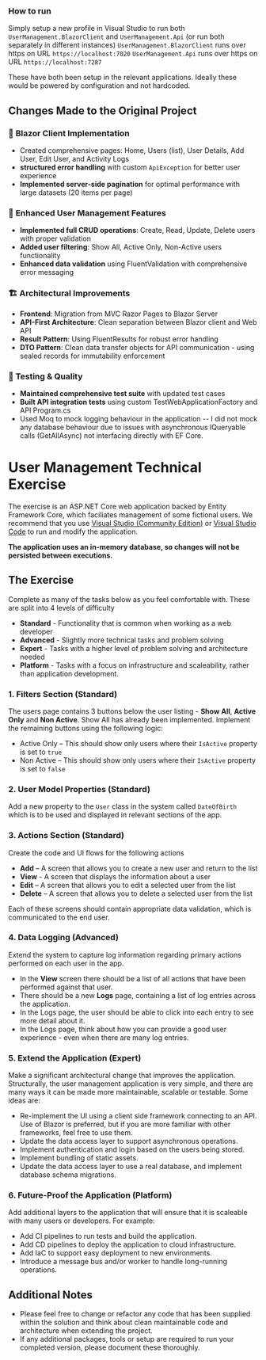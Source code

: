 ### How to run
Simply setup a new profile in Visual Studio to run both `UserManagement.BlazorClient` and `UserManagement.Api` (or run both separately in different instances)
`UserManagement.BlazorClient` runs over https on URL `https://localhost:7020`
`UserManagement.Api` runs over https on URL `https://localhost:7287`

These have both been setup in the relevant applications. Ideally these would be powered by configuration and not hardcoded.


## Changes Made to the Original Project

### 🎯 **Blazor Client Implementation**
- Created comprehensive pages: Home, Users (list), User Details, Add User, Edit User, and Activity Logs
- **structured error handling** with custom `ApiException` for better user experience
- **Implemented server-side pagination** for optimal performance with large datasets (20 items per page)

### 🔧 **Enhanced User Management Features**
- **Implemented full CRUD operations**: Create, Read, Update, Delete users with proper validation
- **Added user filtering**: Show All, Active Only, Non-Active users functionality
- **Enhanced data validation** using FluentValidation with comprehensive error messaging

### 🏗️ **Architectural Improvements**
- **Frontend**: Migration from MVC Razor Pages to Blazor Server
- **API-First Architecture**: Clean separation between Blazor client and Web API
- **Result Pattern**: Using FluentResults for robust error handling
- **DTO Pattern**: Clean data transfer objects for API communication - using sealed records for immutability enforcement

### 🧪 **Testing & Quality**
- **Maintained comprehensive test suite** with updated test cases
- **Built API integration tests** using custom TestWebApplicationFactory and API Program.cs
- Used Moq to mock logging behaviour in the application
    -- I did not mock any database behaviour due to issues with asynchronous IQueryable calls (GetAllAsync) not interfacing directly with EF Core.



# User Management Technical Exercise

The exercise is an ASP.NET Core web application backed by Entity Framework Core, which faciliates management of some fictional users.
We recommend that you use [Visual Studio (Community Edition)](https://visualstudio.microsoft.com/downloads) or [Visual Studio Code](https://code.visualstudio.com/Download) to run and modify the application. 

**The application uses an in-memory database, so changes will not be persisted between executions.**

## The Exercise
Complete as many of the tasks below as you feel comfortable with. These are split into 4 levels of difficulty 
* **Standard** - Functionality that is common when working as a web developer
* **Advanced** - Slightly more technical tasks and problem solving
* **Expert** - Tasks with a higher level of problem solving and architecture needed
* **Platform** - Tasks with a focus on infrastructure and scaleability, rather than application development.

### 1. Filters Section (Standard)

The users page contains 3 buttons below the user listing - **Show All**, **Active Only** and **Non Active**. Show All has already been implemented. Implement the remaining buttons using the following logic:
* Active Only – This should show only users where their `IsActive` property is set to `true`
* Non Active – This should show only users where their `IsActive` property is set to `false`

### 2. User Model Properties (Standard)

Add a new property to the `User` class in the system called `DateOfBirth` which is to be used and displayed in relevant sections of the app.

### 3. Actions Section (Standard)

Create the code and UI flows for the following actions
* **Add** – A screen that allows you to create a new user and return to the list
* **View** - A screen that displays the information about a user
* **Edit** – A screen that allows you to edit a selected user from the list  
* **Delete** – A screen that allows you to delete a selected user from the list

Each of these screens should contain appropriate data validation, which is communicated to the end user.

### 4. Data Logging (Advanced)

Extend the system to capture log information regarding primary actions performed on each user in the app.
* In the **View** screen there should be a list of all actions that have been performed against that user. 
* There should be a new **Logs** page, containing a list of log entries across the application.
* In the Logs page, the user should be able to click into each entry to see more detail about it.
* In the Logs page, think about how you can provide a good user experience - even when there are many log entries.

### 5. Extend the Application (Expert)

Make a significant architectural change that improves the application.
Structurally, the user management application is very simple, and there are many ways it can be made more maintainable, scalable or testable.
Some ideas are:
* Re-implement the UI using a client side framework connecting to an API. Use of Blazor is preferred, but if you are more familiar with other frameworks, feel free to use them.
* Update the data access layer to support asynchronous operations.
* Implement authentication and login based on the users being stored.
* Implement bundling of static assets.
* Update the data access layer to use a real database, and implement database schema migrations.

### 6. Future-Proof the Application (Platform)

Add additional layers to the application that will ensure that it is scaleable with many users or developers. For example:
* Add CI pipelines to run tests and build the application.
* Add CD pipelines to deploy the application to cloud infrastructure.
* Add IaC to support easy deployment to new environments.
* Introduce a message bus and/or worker to handle long-running operations.

## Additional Notes

* Please feel free to change or refactor any code that has been supplied within the solution and think about clean maintainable code and architecture when extending the project.
* If any additional packages, tools or setup are required to run your completed version, please document these thoroughly.